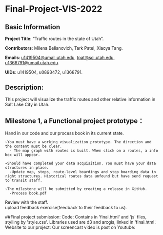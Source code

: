 # Final-Project-VIS-2022
## Basic Information
**Project Title**: “Traffic routes in the state of Utah”.

**Contributors**: Milena Belianovich, Tark Patel, Xiaoya Tang.

**Emails**: u1419504@umail.utah.edu, tpat@sci.utah.edu, u1368791@umail.utah.edu.

**UIDs**: u1419504, u0893472, u1368791.

## Description: 
This project will visualize the traffic routes and other relative information in Salt Lake City in Utah.

## Milestone 1, a Functional project prototype：
  Hand in our code and our process book in its current state.
    

    ~You must have a working visualization prototype. The direction and the content must be clear.
      - The map graph with routes is built. When click on a routes, a info box will appear.
      
    ~Should have completed your data acquisition. You must have your data structures in place.
      -Update map, stops, route-level boardings and stop boarding data in right structures. Historical routes data unfound but have send request to transit staff.
      
    ~The milestone will be submitted by creating a release in GitHub.
      -Process book.pdf
    
  Review with the staff.\
  upload feedback exercise(feedback to their feedback to us).
  
 ##Final project submission:
 Code: Contains in 'final.html' and 'js' files, stylling by 'style.css'.
 Libraries used are d3 and arcgis, linked in 'final.html'.
 Website to our project: 
 Our screencast video is post on Youtube: 
